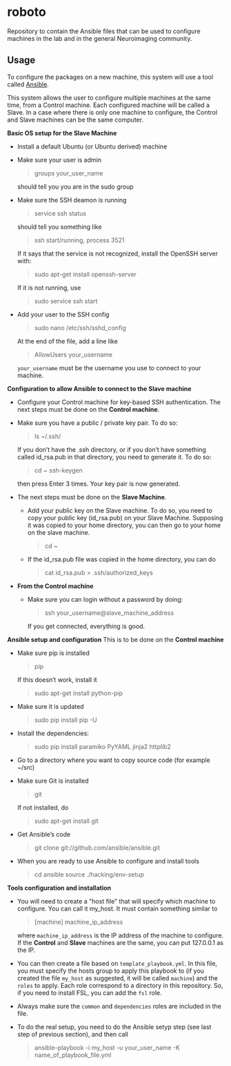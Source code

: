 roboto
======

Repository to contain the Ansible files that can be used to configure machines in the lab and in the general Neuroimaging community.


Usage
------

To configure the packages on a new machine, this system will use a tool called [Ansible](http://www.ansible.com/home).

This system allows the user to configure multiple machines at the same time, from a Control machine. Each configured machine will be called a Slave. In a case where there is only one machine to configure, the Control and Slave machines can be the same computer.

**Basic OS setup for the Slave Machine**

- Install a default Ubuntu (or Ubuntu derived) machine
- Make sure your user is admin

    > groups your_user_name

  should tell you you are in the sudo group
- Make sure the SSH deamon is running
    
    > service ssh status

  should tell you something like 

    > ssh start/running, process 3521

  If it says that the service is not recognized, install the OpenSSH server with:
    
    > sudo apt-get install openssh-server

  If it is not running, use
    > sudo service ssh start

- Add your user to the SSH config
    
    > sudo nano /etc/ssh/sshd_config

  At the end of the file, add a line like
    
    > AllowUsers your_username

  `your_username` must be the username you use to connect to your machine.

**Configuration to allow Ansible to connect to the Slave machine**

-  Configure your Control machine for key-based SSH authentication. The next steps must be done on the **Control machine**.
  - Make sure you have a public / private key pair. To do so:
      
      > ls ~/.ssh/

    If you don’t have the .ssh directory, or if you don’t have something called id_rsa.pub in that directory, you need to generate it. To do so:
      
      > cd ~
      > ssh-keygen

    then press Enter 3 times. Your key pair is now generated.
- The next steps must be done on the **Slave Machine**.
  - Add your public key on the Slave machine. To do so, you need to copy your public key (id_rsa.pub) on your Slave Machine. Supposing it was copied to your home directory, you can then  go to your home on the slave machine.
      
      > cd ~

  - If the id_rsa.pub file was copied in the home directory, you can do
      
      > cat id_rsa.pub > .ssh/authorized_keys

- **From the Control machine**
  - Make sure you can login without a password by doing:
      
      > ssh your_username@slave_machine_address

    If you get connected, everything is good.

**Ansible setup and configuration**
This is to be done on the **Control machine**

- Make sure pip is installed
    
    > pip

  If this doesn’t work, install it
    
    > sudo apt-get install python-pip

- Make sure it is updated
    
    > sudo pip install pip -U

- Install the dependencies:
    
    > sudo pip install paramiko PyYAML jinja2 httplib2

- Go to a directory where you want to copy source code (for example ~/src)
- Make sure Git is installed
    
    > git

  If not installed, do
    
    > sudo apt-get install git

- Get Ansible’s code
    
    > git clone git://github.com/ansible/ansible.git

- When you are ready to use Ansible to configure and install tools
    
    > cd ansible
    > source ./hacking/env-setup


**Tools configuration and installation**

- You will need to create a "host file" that will specify which machine to configure. You can call it my_host. It must contain something similar to
    
    > [machine]
    > machine_ip_address

  where `machine_ip_address` is the IP address of the machine to configure. If the **Control** and **Slave** machines are the same, you can put 127.0.0.1 as the IP.
- You can then create a file based on `template_playbook.yml`. In this file, you must specify the hosts group to apply this playbook to (if you created the file `my_host` as suggested, it will be called `machine`) and the `roles` to apply. Each role correspond to a directory in this repository. So, if you need to install FSL, you can add the `fsl` role.
- Always make sure the `common` and `dependencies` roles are included in the file.
- To do the real setup, you need to do the Ansible setyp step (see last step of previous section), and then call
    
    > ansible-playbook -i my_host -u your_user_name -K name_of_playbook_file.yml
    